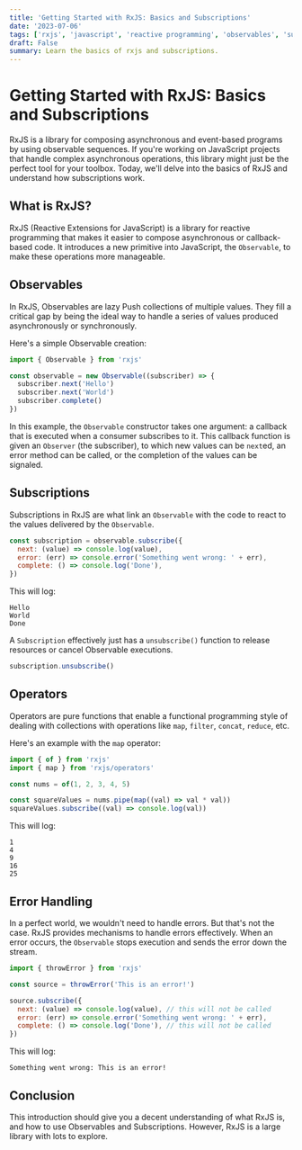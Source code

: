 ```yaml
---
title: 'Getting Started with RxJS: Basics and Subscriptions'
date: '2023-07-06'
tags: ['rxjs', 'javascript', 'reactive programming', 'observables', 'subscriptions']
draft: False
summary: Learn the basics of rxjs and subscriptions.
---
```


# Getting Started with RxJS: Basics and Subscriptions

RxJS is a library for composing asynchronous and event-based programs by using observable sequences. If you're working on JavaScript projects that handle complex asynchronous operations, this library might just be the perfect tool for your toolbox. Today, we'll delve into the basics of RxJS and understand how subscriptions work.

## What is RxJS?

RxJS (Reactive Extensions for JavaScript) is a library for reactive programming that makes it easier to compose asynchronous or callback-based code. It introduces a new primitive into JavaScript, the `Observable`, to make these operations more manageable.

## Observables

In RxJS, Observables are lazy Push collections of multiple values. They fill a critical gap by being the ideal way to handle a series of values produced asynchronously or synchronously.

Here's a simple Observable creation:

```javascript
import { Observable } from 'rxjs'

const observable = new Observable((subscriber) => {
  subscriber.next('Hello')
  subscriber.next('World')
  subscriber.complete()
})
```

In this example, the `Observable` constructor takes one argument: a callback that is executed when a consumer subscribes to it. This callback function is given an `Observer` (the subscriber), to which new values can be `next`ed, an error method can be called, or the completion of the values can be signaled.

## Subscriptions

Subscriptions in RxJS are what link an `Observable` with the code to react to the values delivered by the `Observable`.

```javascript
const subscription = observable.subscribe({
  next: (value) => console.log(value),
  error: (err) => console.error('Something went wrong: ' + err),
  complete: () => console.log('Done'),
})
```

This will log:

```
Hello
World
Done
```

A `Subscription` effectively just has a `unsubscribe()` function to release resources or cancel Observable executions.

```javascript
subscription.unsubscribe()
```

## Operators

Operators are pure functions that enable a functional programming style of dealing with collections with operations like `map`, `filter`, `concat`, `reduce`, etc.

Here's an example with the `map` operator:

```javascript
import { of } from 'rxjs'
import { map } from 'rxjs/operators'

const nums = of(1, 2, 3, 4, 5)

const squareValues = nums.pipe(map((val) => val * val))
squareValues.subscribe((val) => console.log(val))
```

This will log:

```
1
4
9
16
25
```

## Error Handling

In a perfect world, we wouldn't need to handle errors. But that's not the case. RxJS provides mechanisms to handle errors effectively. When an error occurs, the `Observable` stops execution and sends the error down the stream.

```javascript
import { throwError } from 'rxjs'

const source = throwError('This is an error!')

source.subscribe({
  next: (value) => console.log(value), // this will not be called
  error: (err) => console.error('Something went wrong: ' + err),
  complete: () => console.log('Done'), // this will not be called
})
```

This will log:

```
Something went wrong: This is an error!
```

## Conclusion

This introduction should give you a decent understanding of what RxJS is, and how to use Observables and Subscriptions. However, RxJS is a large library with lots to explore.
